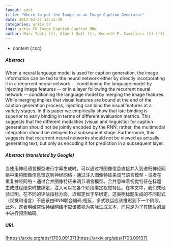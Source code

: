 ```yaml
---
layout: post
title: "Where to put the Image in an Image Caption Generator"
date: 2017-03-27 15:13:49
categories: arXiv_CV
tags: arXiv_CV Image_Caption Caption RNN
author: Marc Tanti (1), Albert Gatt (1), Kenneth P. Camilleri (1) ((1) University of Malta)
---
```


* content
{:toc}

##### Abstract
When a neural language model is used for caption generation, the image information can be fed to the neural network either by directly incorporating it in a recurrent neural network -- conditioning the language model by injecting image features -- or in a layer following the recurrent neural network -- conditioning the language model by merging the image features. While merging implies that visual features are bound at the end of the caption generation process, injecting can bind the visual features at a variety stages. In this paper we empirically show that late binding is superior to early binding in terms of different evaluation metrics. This suggests that the different modalities (visual and linguistic) for caption generation should not be jointly encoded by the RNN; rather, the multimodal integration should be delayed to a subsequent stage. Furthermore, this suggests that recurrent neural networks should not be viewed as actually generating text, but only as encoding it for prediction in a subsequent layer.

##### Abstract (translated by Google)
当使用神经语言模型进行字幕生成时，可以通过将图像信息直接并入到递归神经网络中来将图像信息馈送到神经网络 - 通过注入图像特征来调节语言模型 - 或者在重复神经网络 - 通过合并图像特征来调节语言模型。合并意味着视觉特征在标题生成过程结束时被绑定，注入可以在各个阶段绑定视觉特征。在本文中，我们凭经验证明，在不同的评估指标方面，迟绑定优于早绑定。这表明标题生成的不同形式（视觉和语言）不应该由RNN联合编码;相反，多式联运应该推迟到下一个阶段。此外，这表明经常性神经网络不应该被视为实际生成文本，而只是为了在随后的层中进行预测编码。

##### URL
[https://arxiv.org/abs/1703.09137](https://arxiv.org/abs/1703.09137)

